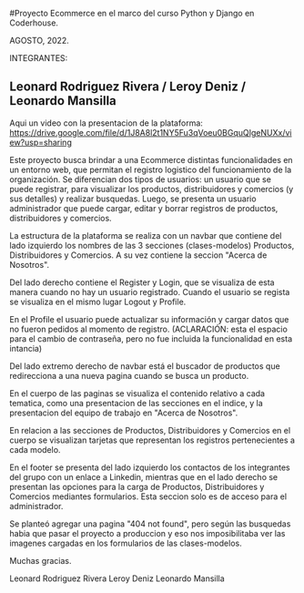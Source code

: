 #Proyecto Ecommerce en el marco del curso Python y Django en Coderhouse.

AGOSTO, 2022.

INTEGRANTES:

## Leonard Rodriguez Rivera / Leroy Deniz / Leonardo Mansilla

Aqui un video con la presentacion de la plataforma:
https://drive.google.com/file/d/1J8A8l2t1NY5Fu3qVoeu0BGquQIgeNUXx/view?usp=sharing

Este proyecto busca brindar a una Ecommerce distintas funcionalidades en un
entorno web, que permitan el registro logistico del funcionamiento de la
organización. Se diferencian dos tipos de usuarios: un usuario que se puede
registrar, para visualizar los productos, distribuidores y comercios (y sus
detalles) y realizar busquedas. Luego, se presenta un usuario administrador
que puede cargar, editar y borrar registros de productos, distribuidores y
comercios.

La estructura de la plataforma se realiza con un navbar que contiene del lado izquierdo los nombres de las 3 secciones (clases-modelos) Productos, Distribuidores y Comercios. A su vez contiene la seccion "Acerca de Nosotros".

Del lado derecho contiene el Register y Login, que se visualiza de esta manera cuando no hay
un usuario registrado. Cuando el usuario se regista se visualiza en el mismo lugar Logout y Profile.

En el Profile el usuario puede actualizar su información y cargar datos que no fueron pedidos al momento de registro. (ACLARACIÓN: esta el espacio para el cambio de contraseña, pero no fue incluida la funcionalidad en esta intancia)

Del lado extremo derecho de navbar está el buscador de productos que redirecciona a una nueva pagina cuando se busca un producto.

En el cuerpo de las paginas se visualiza el contenido relativo a cada tematica, como una presentacion de las secciones en el indice, y la presentacion del equipo de trabajo en "Acerca de Nosotros".

En relacion a las secciones de Productos, Distribuidores y Comercios en el cuerpo se visualizan tarjetas que representan los registros pertenecientes a cada modelo.

En el footer se presenta del lado izquierdo los contactos de los integrantes del grupo con un enlace a Linkedin, mientras que en el lado derecho se presentan las opciones para la carga de Productos, Distribuidores y Comercios mediantes formularios. Esta seccion solo es de acceso para el administrador.

Se planteó agregar una pagina "404 not found", pero según las busquedas habia que pasar el proyecto a produccion y eso nos imposibilitaba ver las imagenes cargadas en los formularios de las clases-modelos.


Muchas gracias. 

Leonard Rodriguez Rivera
Leroy Deniz
Leonardo Mansilla
